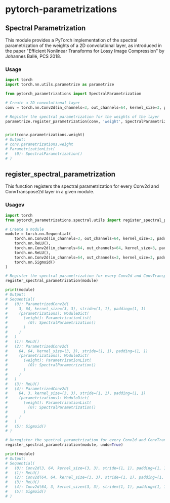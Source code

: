 # pytorch-parametrizations

## Spectral Parametrization

This module provides a PyTorch implementation of the spectral parametrization of the weights of a 2D convolutional layer, as introduced in the paper "Efficient Nonlinear Transforms for Lossy Image Compression" by Johannes Ballé, PCS 2018.

### Usage

```python
import torch
import torch.nn.utils.parametrize as parametrize

from pytorch_parametrizations import SpectralParametrization

# Create a 2D convolutional layer
conv = torch.nn.Conv2d(in_channels=3, out_channels=64, kernel_size=3, padding=1)

# Register the spectral parametrization for the weights of the layer
parametrize.register_parametrization(conv, 'weight', SpectralParametrization(conv.kernel_size), unsafe=True)


print(conv.parametrizations.weight)
# Output:
# conv.parametrizations.weight
# ParametrizationList(
#   (0): SpectralParametrization()
# )
```

## register_spectral_parametrization

This function registers the spectral parametrization for every Conv2d and ConvTranspose2d layer in a given module.

### Usagev

```python
import torch
from pytorch_parametrizations.spectral.utils import register_spectral_parametrization

# Create a module
module = torch.nn.Sequential(
    torch.nn.Conv2d(in_channels=3, out_channels=64, kernel_size=3, padding=1),
    torch.nn.ReLU(),
    torch.nn.Conv2d(in_channels=64, out_channels=64, kernel_size=3, padding=1),
    torch.nn.ReLU(),
    torch.nn.Conv2d(in_channels=64, out_channels=3, kernel_size=3, padding=1),
    torch.nn.Sigmoid()
)

# Register the spectral parametrization for every Conv2d and ConvTranspose2d layer in the module
register_spectral_parametrization(module)

print(module)
# Output:
# Sequential(
#   (0): ParametrizedConv2d(
#     3, 64, kernel_size=(3, 3), stride=(1, 1), padding=(1, 1)
#     (parametrizations): ModuleDict(
#       (weight): ParametrizationList(
#         (0): SpectralParametrization()
#       )
#     )
#   )
#   (1): ReLU()
#   (2): ParametrizedConv2d(
#     64, 64, kernel_size=(3, 3), stride=(1, 1), padding=(1, 1)
#     (parametrizations): ModuleDict(
#       (weight): ParametrizationList(
#         (0): SpectralParametrization()
#       )
#     )
#   )
#   (3): ReLU()
#   (4): ParametrizedConv2d(
#     64, 3, kernel_size=(3, 3), stride=(1, 1), padding=(1, 1)
#     (parametrizations): ModuleDict(
#       (weight): ParametrizationList(
#         (0): SpectralParametrization()
#       )
#     )
#   )
#   (5): Sigmoid()
# )

# Unregister the spectral parametrization for every Conv2d and ConvTranspose2d layer in the module
register_spectral_parametrization(module, undo=True)

print(module)
# Output:
# Sequential(
#   (0): Conv2d(3, 64, kernel_size=(3, 3), stride=(1, 1), padding=(1, 1))
#   (1): ReLU()
#   (2): Conv2d(64, 64, kernel_size=(3, 3), stride=(1, 1), padding=(1, 1))
#   (3): ReLU()
#   (4): Conv2d(64, 3, kernel_size=(3, 3), stride=(1, 1), padding=(1, 1))
#   (5): Sigmoid()
# )
```
